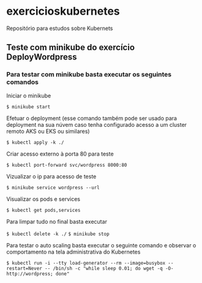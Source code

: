 # exercicioskubernetes
Repositório para estudos sobre Kubernets

## Teste com minikube do exercício DeployWordpress

### Para testar com minikube basta executar os seguintes comandos

Iniciar o minikube

`$ minikube start`

Efetuar o deployment (esse comando também pode ser usado para deployment na sua núvem caso tenha configurado acesso a um cluster remoto AKS ou EKS ou similares)

`$ kubectl apply -k ./`

Criar acesso externo à porta 80 para teste

`$ kubectl port-forward svc/wordpress 8000:80`

Vizualizar o ip para acesso de teste

`$ minikube service wordpress --url`

Visualizar os pods e services

`$ kubectl get pods,services`

Para limpar tudo no final basta executar

`$ kubectl delete -k ./`
`$ minikube stop`

Para testar o auto scaling basta executar o seguinte comando e observar o comportamento na tela administrativa do Kubernetes

`$ kubectl run -i --tty load-generator --rm --image=busybox --restart=Never -- /bin/sh -c "while sleep 0.01; do wget -q -O- http://wordpress; done"`
